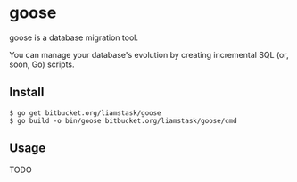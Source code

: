 # goose

goose is a database migration tool.

You can manage your database's evolution by creating incremental SQL (or, soon, Go) scripts.

## Install

    $ go get bitbucket.org/liamstask/goose
    $ go build -o bin/goose bitbucket.org/liamstask/goose/cmd
    
## Usage

TODO
